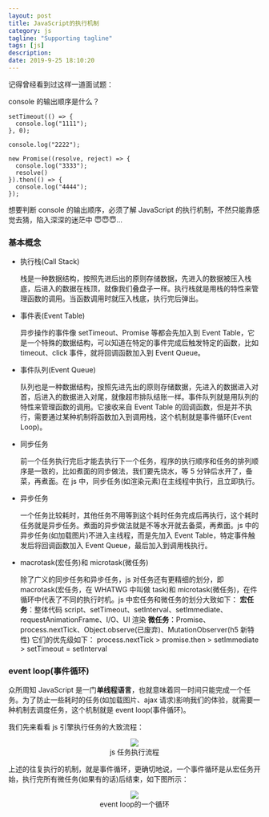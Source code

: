 ```yaml
---
layout: post
title: JavaScript的执行机制
category: js
tagline: "Supporting tagline"
tags: [js]
description:
date: 2019-9-25 18:10:20
---
```


记得曾经看到过这样一道面试题：

console 的输出顺序是什么？

```code
setTimeout(() => {
  console.log("1111");
}, 0);

console.log("2222");

new Promise((resolve, reject) => {
  console.log("3333");
  resolve()
}).then(() => {
  console.log("4444");
});
```

想要判断 console 的输出顺序，必须了解 JavaScript 的执行机制，不然只能靠感觉去猜，陷入深深的迷茫中 😇😇😇...

### 基本概念

- 执行栈(Call Stack)

  栈是一种数据结构，按照先进后出的原则存储数据，先进入的数据被压入栈底，后进入的数据在栈顶，就像我们叠盘子一样。执行栈就是用栈的特性来管理函数的调用。当函数调用时就压入栈底，执行完后弹出。

- 事件表(Event Table)

  异步操作的事件像 setTimeout、Promise 等都会先加入到 Event Table，它是一个特殊的数据结构，可以知道在特定的事件完成后触发特定的函数，比如 timeout、click 事件，就将回调函数加入到 Event Queue。

- 事件队列(Event Queue)

  队列也是一种数据结构，按照先进先出的原则存储数据，先进入的数据进入对首，后进入的数据进入对尾，就像超市排队结账一样。事件队列就是用队列的特性来管理函数的调用。它接收来自 Event Table 的回调函数，但是并不执行，需要通过某种机制将函数加入到调用栈，这个机制就是事件循环(Event Loop)。

- 同步任务

  前一个任务执行完后才能去执行下一个任务，程序的执行顺序和任务的排列顺序是一致的，比如煮面的同步做法，我们要先烧水，等 5 分钟后水开了，备菜，再煮面。在 js 中，同步任务(如渲染元素)在主线程中执行，且立即执行。

- 异步任务

  一个任务比较耗时，其他任务不用等到这个耗时任务完成后再执行，这个耗时任务就是异步任务。煮面的异步做法就是不等水开就去备菜，再煮面。js 中的异步任务(如加载图片)不进入主线程，而是先加入 Event Table，特定事件触发后将回调函数加入 Event Queue，最后加入到调用栈执行。

- macrotask(宏任务)和 microtask(微任务)

  除了广义的同步任务和异步任务，js 对任务还有更精细的划分，即 macrotask(宏任务，在 WHATWG 中叫做 task)和 microtask(微任务)，在件循环中代表了不同的执行时机。js 中宏任务和微任务的划分大致如下：
  **宏任务**：整体代码 script、setTimeout、setInterval、setImmediate、requestAnimationFrame、I/O、UI 渲染
  **微任务**：Promise、process.nextTick、Object.observe(已废弃)、MutationObserver(h5 新特性)
  它们的优先级如下：
  process.nextTick > promise.then > setImmediate > setTimeout = setInterval

### event loop(事件循环)

众所周知 JavaScript 是一门**单线程语言**，也就意味着同一时间只能完成一个任务。为了防止一些耗时的任务(如加载图片、ajax 请求)影响我们的体验，就需要一种机制去调度任务，这个机制就是 event loop(事件循环)。

我们先来看看 js 引擎执行任务的大致流程：

 <center><img src="http://blog-bed.oss-cn-beijing.aliyuncs.com/37.JavaScript%E7%9A%84%E6%89%A7%E8%A1%8C%E6%9C%BA%E5%88%B6/js%E4%BB%BB%E5%8A%A1%E6%89%A7%E8%A1%8C%E6%B5%81%E7%A8%8B%E5%9B%BE.png" /></center>
 <center>js 任务执行流程</center>

上述的往复执行的机制，就是事件循环，更确切地说，一个事件循环是从宏任务开始，执行完所有微任务(如果有的话)后结束，如下图所示：

 <center><img src="http://blog-bed.oss-cn-beijing.aliyuncs.com/37.JavaScript%E7%9A%84%E6%89%A7%E8%A1%8C%E6%9C%BA%E5%88%B6/event%20loop%E7%A4%BA%E6%84%8F%E5%9B%BE.png" /></center>
 <center>event loop的一个循环</center>
